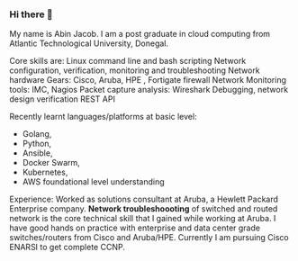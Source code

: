 ### Hi there 👋

My name is Abin Jacob. I am a post graduate in cloud computing from Atlantic Technological University, Donegal.

Core skills are:
Linux command line and bash scripting
Network configuration, verification, monitoring and troubleshooting
Network hardware Gears: Cisco, Aruba, HPE , Fortigate firewall
Network Monitoring tools: IMC, Nagios
Packet capture analysis: Wireshark
Debugging, network design verification
REST API

Recently learnt languages/platforms at basic level:
- Golang,
- Python,
- Ansible,
- Docker Swarm,
- Kubernetes,
- AWS foundational level understanding

Experience: Worked as solutions consultant at Aruba, a Hewlett Packard Enterprise company.
**Network troubleshoooting** of switched and routed network is the core technical skill that I gained while working at Aruba.
I have good hands on practice with enterprise and data center grade switches/routers from Cisco and Aruba/HPE.
Currently I am pursuing Cisco ENARSI to get complete CCNP.
